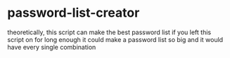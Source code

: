 # password-list-creator
theoretically, this script can make the best password list 
if you left this script on for long enough it could make a password list so big and it would have every single combination 
